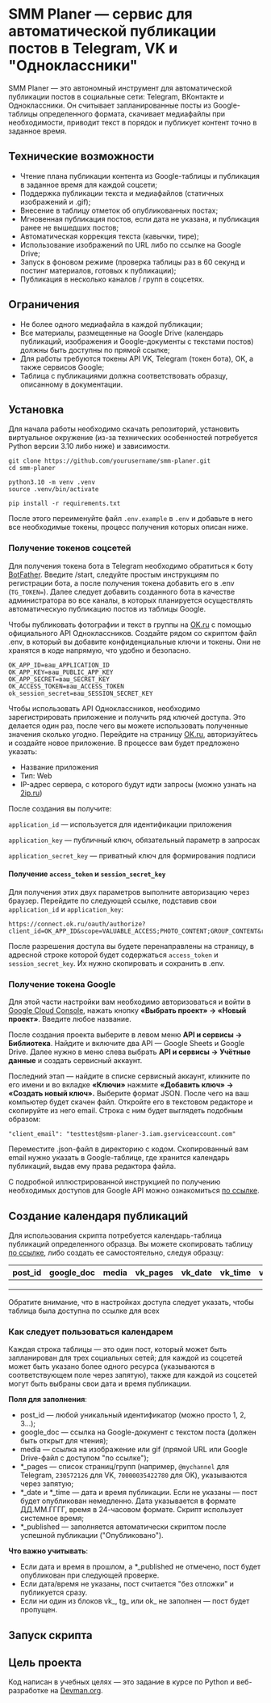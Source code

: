 # SMM Planer — сервис для автоматической публикации постов в Telegram, VK и "Одноклассники" #

SMM Planer — это автономный инструмент для автоматической публикации постов в социальные сети: Telegram, ВКонтакте и Одноклассники. Он считывает запланированные посты из Google-таблицы определенного формата, скачивает медиафайлы при необходимости, приводит текст в порядок и публикует контент точно в заданное время.

## Технические возможности ##

- Чтение плана публикации контента из Google-таблицы и публикация в заданное время для каждой соцсети;
- Поддержка публикации текста и медиафайлов (статичных изображений и .gif);
- Внесение в таблицу отметок об опубликованных постах;
- Мгновенная публикация постов, если дата не указана, и публикация ранее не вышедших постов;
- Автоматическая коррекция текста (кавычки, тире);
- Использование изображений по URL либо по ссылке на Google Drive;
- Запуск в фоновом режиме (проверка таблицы раз в 60 секунд и постинг материалов, готовых к публикации);
- Публикация в несколько каналов / групп в соцсетях.

## Ограничения ##

- Не более одного медиафайла в каждой публикации;
- Все материалы, размещенные на Google Drive (календарь публикаций, изображения и Google-документы с текстами постов) должны быть доступны по прямой ссылке;
- Для работы требуются токены API VK, Telegram (токен бота), OK, а также сервисов Google;
- Таблица с публикациями должна соответствовать образцу, описанному в документации.

## Установка ##

Для начала работы необходимо скачать репозиторий, установить виртуальное окружение (из-за технических особенностей потребуется Python версии 3.10 либо ниже) и зависимости. 

```Shell
git clone https://github.com/yourusername/smm-planer.git
cd smm-planer

python3.10 -m venv .venv
source .venv/bin/activate

pip install -r requirements.txt
```

После этого переименуйте файл `.env.example` в `.env` и добавьте в него все необходимые токены, процесс получения которых описан ниже.

### Получение токенов соцсетей ###

Для получения токена бота в Telegram необходимо обратиться к боту [BotFather](https://telegram.me/BotFather). Введите /start, следуйте простым инструкциям по регистрации бота, а после получения токена добавить его в .env (`TG_TOKEN=`). Далее следует добавить созданного бота в качестве администратора во все каналы, в которых планируется осуществлять автоматическую публикацию постов из таблицы Google.

Чтобы публиковать фотографии и текст в группы на [OK.ru](https://apiok.ru/) с помощью официального API Одноклассников.
Создайте рядом со скриптом файл .env, в который вы добавите конфиденциальные ключи и токены. Они не хранятся в коде напрямую, что удобно и безопасно.
```text
OK_APP_ID=ваш_APPLICATION_ID
OK_APP_KEY=ваш_PUBLIC_APP_KEY
OK_APP_SECRET=ваш_SECRET_KEY
OK_ACCESS_TOKEN=ваш_ACCESS_TOKEN
ok_session_secret=ваш_SESSION_SECRET_KEY
```
Чтобы использовать API Одноклассников, необходимо зарегистрировать приложение и получить ряд ключей доступа. Это делается один раз, после чего вы можете использовать полученные значения сколько угодно.
Перейдите на страницу [OK.ru](https://ok.ru/app/setup), авторизуйтесь и создайте новое приложение. В процессе вам будет предложено указать:
* Название приложения
* Тип: Web
* IP-адрес сервера, с которого будут идти запросы (можно узнать на [2ip.ru](2ip.ru))
  
После создания вы получите:

`application_id` — используется для идентификации приложения

`application_key` — публичный ключ, обязательный параметр в запросах

`application_secret_key` — приватный ключ для формирования подписи

#### Получение `access_token` и `session_secret_key` ####
Для получения этих двух параметров выполните авторизацию через браузер. Перейдите по следующей ссылке, подставив свои `application_id` и `application_key`:
```text
https://connect.ok.ru/oauth/authorize?client_id=OK_APP_ID&scope=VALUABLE_ACCESS;PHOTO_CONTENT;GROUP_CONTENT&response_type=token&redirect_uri=https://api.ok.ru/blank.html
```
После разрешения доступа вы будете перенаправлены на страницу, в адресной строке которой будет содержаться `access_token` и `session_secret_key`. Их нужно скопировать и сохранить в .env.

<!-- TODO: Добавить инструкцию по токенам ВК, не забыть описать про доступ к публикации гифок как документов -->

### Получение токена Google ###

Для этой части настройки вам необходимо авторизоваться и войти в [Google Cloud Console](https://console.cloud.google.com/), нажать кнопку **«Выбрать проект» → «Новый проект»**. Введите любое название.

После создания проекта выберите в левом меню **API и сервисы → Библиотека**. Найдите и включите два API — Google Sheets и Google Drive. Далее нужно в меню слева выбрать **API и сервисы → Учётные данные** и создать сервисный аккаунт.

Последний этап — найдите в списке сервисный аккаунт, кликните по его имени и во вкладке **«Ключи»** нажмите **«Добавить ключ» → «Создать новый ключ».** Выберите формат JSON. После чего на ваш компьютер будет скачен файл. Откройте его в текстовом редакторе и скопируйте из него email. Строка с ним будет выглядеть подобным образом:

`"client_email": "testtest@smm-planer-3.iam.gserviceaccount.com"`

Переместите .json-файл в директорию с кодом. Скопированный вам email нужно указать в Google-таблице, где хранится календарь публикаций, выдав ему права редактора файла.

С подробной иллюстрированной инструкцией по получению необходимых доступов для Google API можно ознакомиться [по ссылке](https://habr.com/ru/articles/825404/).

## Создание календаря публикаций ##

Для использования скрипта потребуется календарь-таблица публикаций определенного образца. Вы можете скопировать таблицу [по ссылке](https://docs.google.com/spreadsheets/d/1-YrbMs7EHixx-j75aRIipwDNHG7FE5XrZEgjdG25F1c/edit?gid=0#gid=0), либо создать ее самостоятельно, следуя образцу:

| post\_id | google\_doc | media | vk\_pages | vk\_date | vk\_time | vk\_published | tg\_pages | tg\_date | tg\_time | tg\_published | ok\_pages | ok\_date | ok\_time | ok\_published |
| -------- | ----------- | ----- | --------- | -------- | -------- | ------------- | --------- | -------- | -------- | ------------- | --------- | -------- | -------- | ------------- |
|          |             |       |           |          |          |               |           |          |          |               |           |          |          |               |
|          |             |       |           |          |          |               |           |          |          |               |           |          |          |               |
|          |             |       |           |          |          |               |           |          |          |               |           |          |          |               |

Обратите внимание, что в настройках доступа следует указать, чтобы таблица была доступна по ссылке для всех

### Как следует пользоваться календарем ###

Каждая строка таблицы — это один пост, который может быть запланирован для трех социальных сетей; для каждой из соцсетей может быть указано более одного ресурса (указываются в соответствующем поле через запятую), также для каждой из соцсетей могут быть выбраны свои дата и время публикации.

**Поля для заполнения**:

- post_id — любой уникальный идентификатор (можно просто 1, 2, 3...);
- google_doc — ссылка на Google-документ с текстом поста (должен быть открыт для чтения);
- media — ссылка на изображение или gif (прямой URL или Google Drive-файл с доступом "по ссылке");
- *_pages — список страниц/групп (например, `@mychannel` для Telegram, `230572126` для VK, `70000035422780` для OK), указываются через запятую;
- *_date и *_time — дата и время публикации. Если не указаны — пост будет опубликован немедленно. Дата указывается в формате ДД.ММ.ГГГГ, время в 24-часовом формате. Скрипт использует системное время;
- *_published — заполняется автоматически скриптом после успешной публикации ("Опубликовано").

**Что важно учитывать**:

- Если дата и время в прошлом, а *_published не отмечено, пост будет опубликован при следующей проверке.
- Если дата/время не указаны, пост считается "без отложки" и публикуется сразу.
- Если ни один из блоков vk_, tg_ или ok_ не заполнен — пост будет пропущен.

## Запуск скрипта ##

<!-- TODO: пример запуска скрипта и краткое описание процесса -->

## Цель проекта ##

Код написан в учебных целях — это задание в курсе по Python и веб-разработке на [Devman.org](https://dvmn.org).

<!-- TODO:  -->
<!-- 1) Добавить способ получения access token vk  -->
<!-- 2) Добавить способ регистрации service client, получения  -->
<!-- json файла с данными пользователя и sheet link, а так же необходимость  -->
<!-- добавить json файл в папку проекта -->
